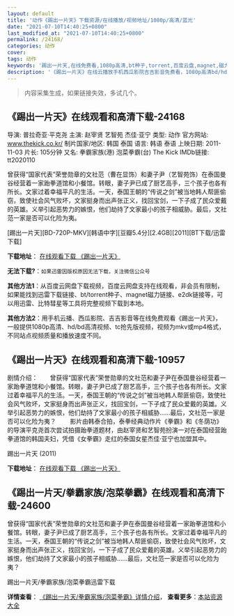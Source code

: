 ```yaml
---
layout: default
title: '动作《踢出一片天》下载资源/在线播放/视频地址/1080p/高清/蓝光'
date: "2021-07-10T14:40:25+0800"
last_modified_at: "2021-07-10T14:40:25+0800"
permalink: /24168/
categories: 动作
cover:
tags: 动作
keywords: '踢出一片天,在线免费看,1080p高清,bt种子,torrent,百度云盘,magnet,磁力链,迅雷下载资源'
description: '《踢出一片天》在线云播放手机西瓜影院吉吉影音免费看，1080p高清bd/hd未删减完整版和tc抢先枪版，mkv/mp4格式，附带bt/torrent种子、magnet/磁力链、百度云盘、网盘资源迅雷下载链接'
---
```


>内容采集生成，如果链接失效，多试几个。


## 《踢出一片天》在线观看和高清下载-24168

导演: 普拉奇亚·平克尧 主演: 赵宰贤 艺智苑 杰佳·亚宁 类型: 动作 官方网站: www.thekick.co.kr/ 制片国家/地区: 韩国 泰国 语言: 韩语 泰语 上映日期: 2011-11-03 片长: 105分钟 又名: 拳霸家族(港) 泡菜拳霸(台) The Kick IMDb链接: tt2020110

曾获得“国家代表”荣誉勋章的文社范（曹在显饰）和妻子尹（艺智苑饰）在泰国曼谷经营着一家跆拳道馆和小餐馆。转眼，妻子尹已成了厨艺高手，三个孩子也各有所长。文家过着幸福平凡的生活。一天，泰国王朝的“传说之剑”被当地韩人帮匪偷窃，致使社会风气败坏，文家挺身而出声张正义，找回宝剑，一下子成了民众爱戴的英雄。义举引起恶势力的嫉恨，他们劫持了文家最小的孩子相威胁。最后，文社范一家是否可以化险为夷。


[踢出一片天][BD-720P-MKV][韩语中字][豆瓣5.4分][2.4GB][2011][BT下载/迅雷下载]

**下载地址**： [在线观看下载 《踢出一片天》](https://www.btdx8.com/torrent/the_kick_2011.html) 


**无法下载?**：`如果迅雷因版权原因无法下载，关注微信公众号 `

**其他方法1**：从百度云网盘下载视频，百度云网盘支持在线观看，非会员有限制，如果能找到迅雷下载链接、bt/torrent种子、magnet磁力链接、e2dk链接等，可以用迅雷、比特彗星等工具将完整视频下载到本地。

**其他方法2**：用手机云播、西瓜影院、吉吉影音等在线免费观看《踢出一片天》，一般提供1080p高清、hd/bd高清视频、tc抢先版视频，视频为mkv或mp4格式，不同站点视频质量和播放速度不同。


## 《踢出一片天》在线观看和高清下载-10957

剧情介绍：　　曾获得“国家代表”荣誉勋章的文社范和妻子尹在泰国曼谷经营着一家跆拳道馆和小餐馆。转眼，妻子尹已成了厨艺高手，三个孩子也各有所长。文家过着幸福平凡的生活。一天，泰国王朝的“传说之剑”被当地韩人帮匪偷窃，致使社会风气败坏，文家挺身而出声张正义，找回宝剑，一下子成了民众爱戴的英雄。义举引起恶势力的嫉恨，他们劫持了文家最小的孩子相威胁……最后，文社范一家是否可以化险为夷？ 　　影片由韩泰合拍，泰拳经典动作片《拳霸》和《冬荫功》的导演平克尧首次尝试拍摄跆拳道题材，由赵宰贤和艺智苑扮演一对在泰国经营跆拳道馆的韩国夫妇，凭借《女拳霸》走红的泰国女星杰佳·亚宁也加盟其中。


踢出一片天 (2011)

**下载地址**： [在线观看下载 《踢出一片天》](https://www.btbtdy.me/btdy/dy8055.html) 


## 《踢出一片天/拳霸家族/泡菜拳霸》在线观看和高清下载-24600

曾获得&ldquo;国家代表”荣誉勋章的文社范和妻子尹在泰国曼谷经营着一家跆拳道馆和小餐馆。转眼，妻子尹已成了厨艺高手，三个孩子也各有所长。文家过着幸福平凡的生活。一天，泰国王朝的&ldquo;传说之剑”被当地韩人帮匪偷窃，致使社会风气败坏，文家挺身而出声张正义，找回宝剑，一下子成了民众爱戴的英雄。义举引起恶势力的嫉恨，他们劫持了文家最小的孩子相威胁&hellip;…最后，文社范一家是否可以化险为夷？


踢出一片天/拳霸家族/泡菜拳霸迅雷下载

**详情查看**： [《踢出一片天/拳霸家族/泡菜拳霸》详情介绍](/movie/24600/)， **查看更多**：[本站资源大全](/movie/t/all/)

